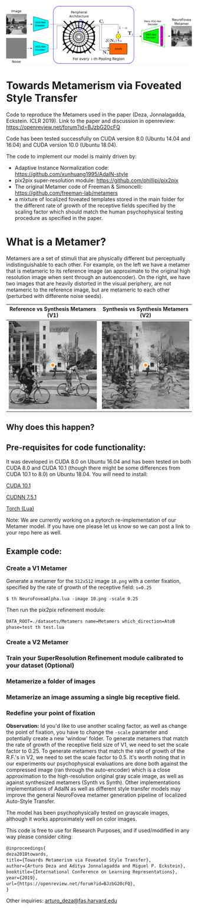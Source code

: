 <img src="https://github.com/ArturoDeza/NeuroFovea/blob/master/Model_Diagram_New.png" width="900">

# Towards Metamerism via Foveated Style Transfer 
Code to reproduce the Metamers used in the paper (Deza, Jonnalagadda, Eckstein. ICLR 2019). Link to the paper and discussion in openreview: https://openreview.net/forum?id=BJzbG20cFQ

Code has been tested successfully on CUDA version 8.0 (Ubuntu 14.04 and 16.04) and CUDA version 10.0 (Ubuntu 18.04).

The code to implement our model is mainly driven by:
* Adaptive Instance Normalization code: https://github.com/xunhuang1995/AdaIN-style
* pix2pix super-resolution module: https://github.com/phillipi/pix2pix
* The original Metamer code of Freeman & Simoncelli: https://github.com/freeman-lab/metamers
* a mixture of localized foveated templates stored in the main folder for the different rate of growth of the receptive fields specified by the scaling factor which should match the human psychophysical testing procedure as specified in the paper.

# What is a Metamer?

Metamers are a set of stimuli that are physically different but perceptually indistinguishable to each other. For example, on the left we have a metamer that is metameric to its reference image (an approximate to the original high resolution image when sent through an autoencoder). On the right, we have two images that are heavily distorted in the visual periphery, are not metameric to the reference image, but are metameric to each other (perturbed with differente noise seeds). 

| Reference vs Synthesis Metamers (V1) | Synthesis vs Synthesis Metamers (V2) |
| --- | --- |
| <img src="https://github.com/ArturoDeza/NeuroFovea/blob/master/Reference_vs_Synth_Metamer_V1.gif" width="256"> | <img src="https://github.com/ArturoDeza/NeuroFovea/blob/master/Synth_vs_Synth_Metamer_V2.gif" width="256"> |

## Why does this happen?



## Pre-requisites for code functionality:
It was developed in CUDA 8.0 on Ubuntu 16.04 and has been tested on both CUDA 8.0 and CUDA 10.1 (though there might be some differences from CUDA 10.1 to 8.0) on Ubuntu 18.04. You will need to install:

[CUDA 10.1](https://developer.nvidia.com/cuda-downloads?target_os=Linux&target_arch=x86_64&target_distro=Ubuntu&target_version=1804&target_type=runfilelocal)

[CUDNN 7.5.1](https://developer.nvidia.com/rdp/cudnn-download)

[Torch (Lua)]( https://github.com/nagadomi/waifu2x/issues/253#issuecomment-445448928)

Note: We are currently working on a pytorch re-implementation of our Metamer model. If you have one please let us know so we can post a link to your repo here as well.


## Example code:

### Create a V1 Metamer

Generate a metamer for the `512x512` image `10.png` with a center fixation, specified by the rate of growth of the receptive field: `s=0.25`

```
$ th NeuroFoveaAlpha.lua -image 10.png -scale 0.25
```

Then run the pix2pix refinement module:

```
DATA_ROOT=./datasets/Metamers name=Metamers which_direction=AtoB phase=test th test.lua
```

### Create a V2 Metamer

### Train your SuperResolution Refinement module calibrated to your dataset (Optional)

### Metamerize a folder of images

### Metamerize an image assuming a single big receptive field.

### Redefine your point of fixation



__Observation:__ Id you'd like to use another scaling factor, as well as change the point of fixation, you have to change the `-scale` parameter and potentially create a new 'window' folder. To generate metamers that match the rate of growth of the receptive field size of V1, we need to set the scale factor to 0.25. To generate metamers that match the rate of growth of the R.F.'s in V2, we need to set the scale factor to 0.5. It's worth noting that in our experiments our psychophysical evaluations are done both against the compressed image (ran through the auto-encoder) which is a close approximation to the high-resolution original gray scale image, as well as against synthesized metamers (Synth vs Synth). Other implementations implementations of AdaIN as well as different style transfer models may improve the general NeuroFovea metamer generation pipeline of localized Auto-Style Transfer. 

The model has been psychophysically tested on grayscale images, although it works approximately well on color images.

This code is free to use for Research Purposes, and if used/modified in any way please consider citing:

```
@inproceedings{
deza2018towards,
title={Towards Metamerism via Foveated Style Transfer},
author={Arturo Deza and Aditya Jonnalagadda and Miguel P. Eckstein},
booktitle={International Conference on Learning Representations},
year={2019},
url={https://openreview.net/forum?id=BJzbG20cFQ},
}
```

Other inquiries: arturo_deza@fas.harvard.edu
